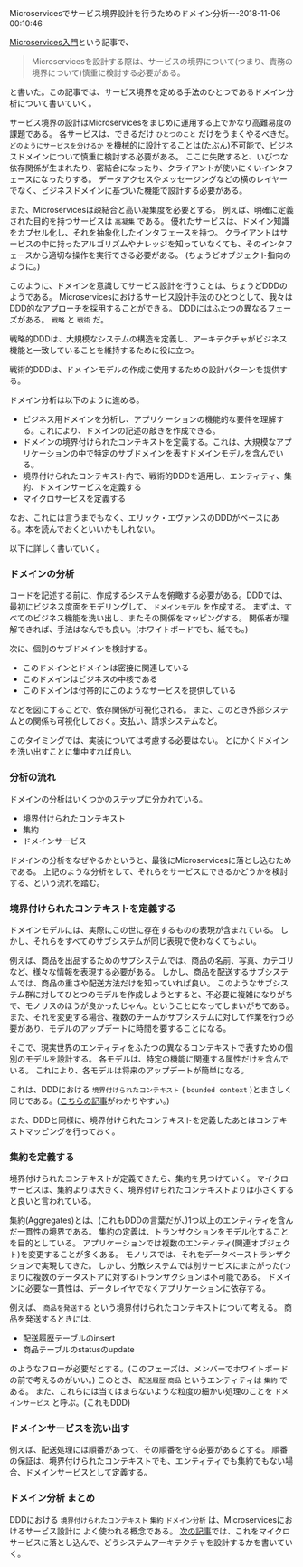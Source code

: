 Microservicesでサービス境界設計を行うためのドメイン分析---2018-11-06 00:10:46

[Microservices入門](https://yagi5.com/post/2018/11/03/about-microservices/)という記事で、

> Microservicesを設計する際は、サービスの境界について(つまり、責務の境界について)慎重に検討する必要がある。

と書いた。この記事では、サービス境界を定める手法のひとつであるドメイン分析について書いていく。

サービス境界の設計はMicroservicesをまじめに運用する上でかなり高難易度の課題である。
各サービスは、できるだけ `ひとつのこと` だけをうまくやるべきだ。
`どのようにサービスを分けるか` を機械的に設計することは(たぶん)不可能で、ビジネスドメインについて慎重に検討する必要がある。
ここに失敗すると、いびつな依存関係が生まれたり、密結合になったり、クライアントが使いにくいインタフェースになったりする。
データアクセスやメッセージングなどの横のレイヤーでなく、ビジネスドメインに基づいた機能で設計する必要がある。

また、Microservicesは疎結合と高い凝集度を必要とする。
例えば、明確に定義された目的を持つサービスは `高凝集` である。
優れたサービスは、ドメイン知識をカプセル化し、それを抽象化したインタフェースを持つ。
クライアントはサービスの中に持ったアルゴリズムやナレッジを知っていなくても、そのインタフェースから適切な操作を実行できる必要がある。
(ちょうどオブジェクト指向のように。)

このように、ドメインを意識してサービス設計を行うことは、ちょうどDDDのようである。
Microservicesにおけるサービス設計手法のひとつとして、我々はDDD的なアプローチを採用することができる。
DDDにはふたつの異なるフェーズがある。 `戦略` と `戦術` だ。

戦略的DDDは、大規模なシステムの構造を定義し、アーキテクチャがビジネス機能と一致していることを維持するために役に立つ。

戦術的DDDは、ドメインモデルの作成に使用するための設計パターンを提供する。

ドメイン分析は以下のように進める。

* ビジネス用ドメインを分析し、アプリケーションの機能的な要件を理解する。これにより、ドメインの記述の敲きを作成できる。
* ドメインの境界付けられたコンテキストを定義する。これは、大規模なアプリケーションの中で特定のサブドメインを表すドメインモデルを含んでいる。
* 境界付けられたコンテキスト内で、戦術的DDDを適用し、エンティティ、集約、ドメインサービスを定義する
* マイクロサービスを定義する

なお、これには言うまでもなく、エリック・エヴァンスのDDDがベースにある。本を読んでおくといいかもしれない。

以下に詳しく書いていく。

### ドメインの分析

コードを記述する前に、作成するシステムを俯瞰する必要がある。DDDでは、最初にビジネス度面をモデリングして、 `ドメインモデル` を作成する。
まずは、すべてのビジネス機能を洗い出し、またその関係をマッピングする。
関係者が理解できれば、手法はなんでも良い。(ホワイトボードでも、紙でも。)

次に、個別のサブドメインを検討する。

* このドメインとドメインは密接に関連している
* このドメインはビジネスの中核である
* このドメインは付帯的にこのようなサービスを提供している

などを図にすることで、依存関係が可視化される。
また、このとき外部システムとの関係も可視化しておく。支払い、請求システムなど。

このタイミングでは、実装については考慮する必要はない。
とにかくドメインを洗い出すことに集中すれば良い。

### 分析の流れ

ドメインの分析はいくつかのステップに分かれている。

* 境界付けられたコンテキスト
* 集約
* ドメインサービス

ドメインの分析をなぜやるかというと、最後にMicroservicesに落とし込むためである。
上記のような分析をして、それらをサービスにできるかどうかを検討する、という流れを踏む。

### 境界付けられたコンテキストを定義する

ドメインモデルには、実際にこの世に存在するものの表現が含まれている。
しかし、それらをすべてのサブシステムが同じ表現で使わなくてもよい。

例えば、商品を出品するためのサブシステムでは、商品の名前、写真、カテゴリなど、様々な情報を表現する必要がある。
しかし、商品を配送するサブシステムでは、商品の重さや配送方法だけを知っていれば良い。
このようなサブシステム群に対してひとつのモデルを作成しようとすると、不必要に複雑になりがちで、モノリスのほうが良かったじゃん。ということになってしまいがちである。
また、それを変更する場合、複数のチームがサブシステムに対して作業を行う必要があり、モデルのアップデートに時間を要することになる。

そこで、現実世界のエンティティをふたつの異なるコンテキストで表すための個別のモデルを設計する。
各モデルは、特定の機能に関連する属性だけを含んでいる。
これにより、各モデルは将来のアップデートが簡単になる。

これは、DDDにおける `境界付けられたコンテキスト` ( `bounded context` )とまさしく同じである。([こちらの記事](https://little-hands.hatenablog.com/entry/2017/11/28/bouded-context-concept)がわかりやすい。)

また、DDDと同様に、境界付けられたコンテキストを定義したあとはコンテキストマッピングを行っておく。

### 集約を定義する

境界付けられたコンテキストが定義できたら、集約を見つけていく。
マイクロサービスは、集約よりは大きく、境界付けられたコンテキストよりは小さくすると良いと言われている。

集約(Aggregates)とは、(これもDDDの言葉だが、)1つ以上のエンティティを含んだ一貫性の境界である。
集約の定義は、トランザクションをモデル化することを目的としている。
アプリケーションでは複数のエンティティ(関連オブジェクト)を変更することが多くある。
モノリスでは、それをデータベーストランザクションで実現してきた。
しかし、分散システムでは別サービスにまたがった(つまりに複数のデータストアに対する)トランザクションは不可能である。
ドメインに必要な一貫性は、データレイヤでなくアプリケーションに依存する。

例えば、 `商品を発送する` という境界付けられたコンテキストについて考える。
商品を発送するときには、

* 配送履歴テーブルのinsert
* 商品テーブルのstatusのupdate

のようなフローが必要だとする。(このフェーズは、メンバーでホワイトボードの前で考えるのがいい。)
このとき、 `配送履歴` `商品` というエンティティは `集約` である。
また、これらには当てはまらないような粒度の細かい処理のことを `ドメインサービス` と呼ぶ。(これもDDD)

### ドメインサービスを洗い出す

例えば、配送処理には順番があって、その順番を守る必要があるとする。
順番の保証は、境界付けられたコンテキストでも、エンティティでも集約でもない場合、ドメインサービスとして定義する。

### ドメイン分析 まとめ

DDDにおける `境界付けられたコンテキスト` `集約` `ドメイン分析` は、Microservicesにおけるサービス設計に
よく使われる概念である。
[次の記事](/post/2018/11/10/domain-to-microservices/)では、これをマイクロサービスに落とし込んで、どうシステムアーキテクチャを設計するかを書いていく。
